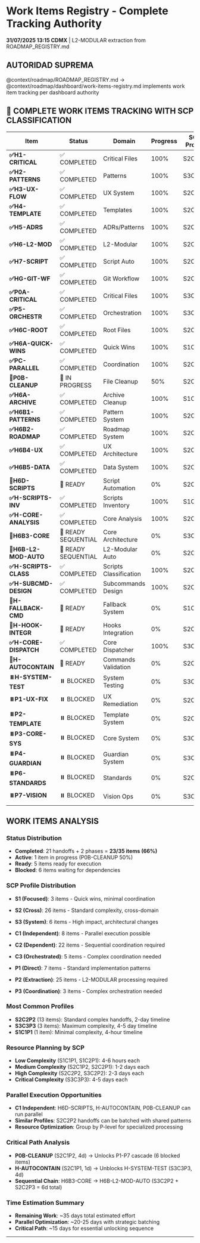 # Work Items Registry - Complete Tracking Authority

**31/07/2025 13:15 CDMX** | L2-MODULAR extraction from ROADMAP_REGISTRY.md

## AUTORIDAD SUPREMA
@context/roadmap/ROADMAP_REGISTRY.md → @context/roadmap/dashboard/work-items-registry.md implements work item tracking per dashboard authority

## 🚀 COMPLETE WORK ITEMS TRACKING WITH SCP CLASSIFICATION

| Item | Status | Domain | Progress | SCP Profile | Est.Time | Dependencies |
|------|--------|--------|----------|-------------|----------|--------------|
| **✅H1-CRITICAL** | ✅ COMPLETED | Critical Files | 100% | S2C1P2 | 2d | - |
| **✅H2-PATTERNS** | ✅ COMPLETED | Patterns | 100% | S3C2P2 | 3d | H1 |
| **✅H3-UX-FLOW** | ✅ COMPLETED | UX System | 100% | S2C2P2 | 2d | H2 |
| **✅H4-TEMPLATE** | ✅ COMPLETED | Templates | 100% | S2C2P2 | 2d | H3 |
| **✅H5-ADRS** | ✅ COMPLETED | ADRs/Patterns | 100% | S2C2P2 | 2d | H4 |
| **✅H6-L2-MOD** | ✅ COMPLETED | L2-Modular | 100% | S2C2P2 | 2d | H5 |
| **✅H7-SCRIPT** | ✅ COMPLETED | Script Auto | 100% | S2C2P1 | 1d | H6 |
| **✅HG-GIT-WF** | ✅ COMPLETED | Git Workflow | 100% | S2C1P1 | 1d | - |
| **✅P0A-CRITICAL** | ✅ COMPLETED | Critical Files | 100% | S3C1P2 | 3d | - |
| **✅P5-ORCHESTR** | ✅ COMPLETED | Orchestration | 100% | S3C2P2 | 3d | P0A |
| **✅H6C-ROOT** | ✅ COMPLETED | Root Files | 100% | S2C1P2 | 2d | - |
| **✅H6A-QUICK-WINS** | ✅ COMPLETED | Quick Wins | 100% | S1C1P2 | 1d | - |
| **✅PC-PARALLEL** | ✅ COMPLETED | Coordination | 100% | S2C3P3 | 3d | Multiple |
| **🔄P0B-CLEANUP** | 🔄 IN PROGRESS | File Cleanup | 50% | S2C1P2 | 4d | - |
| **✅H6A-ARCHIVE** | ✅ COMPLETED | Archive Cleanup | 100% | S1C1P2 | 6h | - |
| **✅H6B1-PATTERNS** | ✅ COMPLETED | Pattern System | 100% | S2C2P2 | 2d | H6A |
| **✅H6B2-ROADMAP** | ✅ COMPLETED | Roadmap System | 100% | S2C2P2 | 2d | H6B1 |
| **✅H6B4-UX** | ✅ COMPLETED | UX Architecture | 100% | S2C2P2 | 2d | H6B2 |
| **✅H6B5-DATA** | ✅ COMPLETED | Data System | 100% | S2C2P2 | 2d | H6B4 |
| **🔄H6D-SCRIPTS** | 🔄 READY | Script Automation | 0% | S2C2P2 | 2d | H6B5 |
| **✅H-SCRIPTS-INV** | ✅ COMPLETED | Scripts Inventory | 100% | S1C1P1 | 4h | - |
| **✅H-CORE-ANALYSIS** | ✅ COMPLETED | Core Analysis | 100% | S2C1P1 | 8h | H-SCRIPTS-INV |
| **🔄H6B3-CORE** | 🔄 READY SEQUENTIAL | Core Architecture | 0% | S3C2P2 | 3d | H6B5 |
| **🔄H6B-L2-MOD-AUTO** | 🔄 READY SEQUENTIAL | L2-Modular Auto | 0% | S2C2P3 | 3d | H6B3 |
| **✅H-SCRIPTS-CLASS** | ✅ COMPLETED | Scripts Classification | 100% | S2C2P2 | 1.5d | H-SCRIPTS-INV |
| **✅H-SUBCMD-DESIGN** | ✅ COMPLETED | Subcommands Design | 100% | S2C1P1 | 8h | H-CORE-ANALYSIS |
| **🔄H-FALLBACK-CMD** | 🔄 READY | Fallback System | 0% | S1C2P1 | 6h | H-SCRIPTS-CLASS |
| **🔄H-HOOK-INTEGR** | 🔄 READY | Hooks Integration | 0% | S2C2P1 | 1d | H-SCRIPTS-CLASS |
| **✅H-CORE-DISPATCH** | ✅ COMPLETED | Core Dispatcher | 100% | S3C3P3 | 4d | H-SUBCMD-DESIGN |
| **🔄H-AUTOCONTAIN** | 🔄 READY | Commands Validation | 0% | S2C1P1 | 1d | H-CORE-DISPATCH |
| **⏸️H-SYSTEM-TEST** | ⏸️ BLOCKED | System Testing | 0% | S3C3P3 | 4d | H-AUTOCONTAIN |
| **⏸️P1-UX-FIX** | ⏸️ BLOCKED | UX Remediation | 0% | S2C2P2 | 2d | P0B-CLEANUP |
| **⏸️P2-TEMPLATE** | ⏸️ BLOCKED | Template System | 0% | S2C2P2 | 2d | P1-UX-FIX |
| **⏸️P3-CORE-SYS** | ⏸️ BLOCKED | Core System | 0% | S3C2P2 | 3d | P2-TEMPLATE |
| **⏸️P4-GUARDIAN** | ⏸️ BLOCKED | Guardian System | 0% | S3C3P2 | 4d | P3-CORE-SYS |
| **⏸️P6-STANDARDS** | ⏸️ BLOCKED | Standards | 0% | S2C2P2 | 2d | P4-GUARDIAN |
| **⏸️P7-VISION** | ⏸️ BLOCKED | Vision Ops | 0% | S3C3P3 | 5d | P6-STANDARDS |

## WORK ITEMS ANALYSIS

### Status Distribution
- **Completed**: 21 handoffs + 2 phases = **23/35 items (66%)**
- **Active**: 1 item in progress (P0B-CLEANUP 50%)
- **Ready**: 5 items ready for execution  
- **Blocked**: 6 items waiting for dependencies

### SCP Profile Distribution
- **S1 (Focused)**: 3 items - Quick wins, minimal coordination
- **S2 (Cross)**: 26 items - Standard complexity, cross-domain  
- **S3 (System)**: 6 items - High impact, architectural changes

- **C1 (Independent)**: 8 items - Parallel execution possible
- **C2 (Dependent)**: 22 items - Sequential coordination required
- **C3 (Orchestrated)**: 5 items - Complex coordination needed

- **P1 (Direct)**: 7 items - Standard implementation patterns
- **P2 (Extraction)**: 25 items - L2-MODULAR processing required
- **P3 (Coordination)**: 3 items - Complex orchestration needed

### Most Common Profiles
- **S2C2P2** (13 items): Standard complex handoffs, 2-day timeline
- **S3C3P3** (3 items): Maximum complexity, 4-5 day timeline
- **S1C1P1** (1 item): Minimal complexity, 4-hour timeline

### Resource Planning by SCP
- **Low Complexity** (S1C1P1, S1C2P1): 4-6 hours each
- **Medium Complexity** (S2C1P2, S2C2P1): 1-2 days each  
- **High Complexity** (S2C2P2, S3C2P2): 2-3 days each
- **Critical Complexity** (S3C3P3): 4-5 days each

### Parallel Execution Opportunities
- **C1 Independent**: H6D-SCRIPTS, H-AUTOCONTAIN, P0B-CLEANUP can run parallel
- **Similar Profiles**: S2C2P2 handoffs can be batched with shared patterns
- **Resource Optimization**: Group by P-level for specialized processing

### Critical Path Analysis
- **P0B-CLEANUP** (S2C1P2, 4d) → Unlocks P1-P7 cascade (6 blocked items)
- **H-AUTOCONTAIN** (S2C1P1, 1d) → Unblocks H-SYSTEM-TEST (S3C3P3, 4d)
- **Sequential Chain**: H6B3-CORE → H6B-L2-MOD-AUTO (S3C2P2 + S2C2P3 = 6d total)

### Time Estimation Summary
- **Remaining Work**: ~35 days total estimated effort
- **Parallel Optimization**: ~20-25 days with strategic batching
- **Critical Path**: ~15 days for essential unlocking sequence

---

